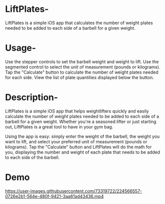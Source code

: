 # LiftPlates-
LiftPlates is a simple iOS app that calculates the number of weight plates needed to be added to each side of a barbell for a given weight.

# Usage-
Use the stepper controls to set the barbell weight and weight to lift.
Use the segmented control to select the unit of measurement (pounds or kilograms).
Tap the "Calculate" button to calculate the number of weight plates needed for each side.
View the list of plate quantities displayed below the button.

# Description- 
LiftPlates is a simple iOS app that helps weightlifters quickly and easily calculate the number of weight plates needed to be added to each side of a barbell for a given weight. Whether you're a seasoned lifter or just starting out, LiftPlates is a great tool to have in your gym bag.

Using the app is easy: simply enter the weight of the barbell, the weight you want to lift, and select your preferred unit of measurement (pounds or kilograms). Tap the "Calculate" button and LiftPlates will do the math for you, displaying the number and weight of each plate that needs to be added to each side of the barbell.

# Demo 





https://user-images.githubusercontent.com/73319722/224566557-0726e2b1-564e-480f-9421-3aa61ad43436.mp4

